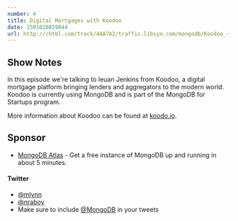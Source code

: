 ```yaml
---
number: 4
title: Digital Mortgages with Koodoo
date: 1501020859844
url: http://chtbl.com/track/4AA7A2/traffic.libsyn.com/mongodb/Koodoo_-_42220_8.16_AM.mp3
---
```


## Show Notes

In this episode we're talking to Ieuan Jenkins from Koodoo, a digital mortgage platform bringing lenders and aggregators to the modern world. Koodoo is currently using MongoDB and is part of the MongoDB for Startups program.

More information about Koodoo can be found at [koodo.io](https://koodoo.io).

## Sponsor

* [MongoDB Atlas](https://cloud.mongodb.com) - Get a free instance of MongoDB up and running in about 5 minutes.

#### Twitter
 * [@mlynn](https://twitter.com/mlynn)
 * [@nraboy](https://twitter.com/nraboy)
 * Make sure to include [@MongoDB](https://twitter.com/MongoDB) in your tweets
